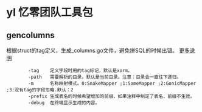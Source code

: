 # yl 忆零团队工具包 #



## gencolumns ##
 根据struct的tag定义，生成_columns.go文件，避免拼SQL的时候出错。
[更多说明](./gencolumns.md)
```
        -tag	定义字段时用的tag标记，默认是xorm。
		-path	需要解析的目录，默认是当前目录。注意：目录会一直往下递归。
		-m		名称映射模式。0:SnakeMapper ;1:SameMapper ;2:GonicMapper ;3:没有tag的字段忽略.默认：2
		-prefix	生成表名的时候希望增加的前缀，如果注释中制定了表名，前缀不生效。
		-debug	在终端显示生成的内容。
```